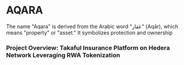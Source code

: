 # AQARA

The name "Aqara" is derived from the Arabic word "عَقار" (Aqār), which means "property" or "asset." It symbolizes protection and ownership

### Project Overview: Takaful Insurance Platform on Hedera Network Leveraging RWA Tokenization
